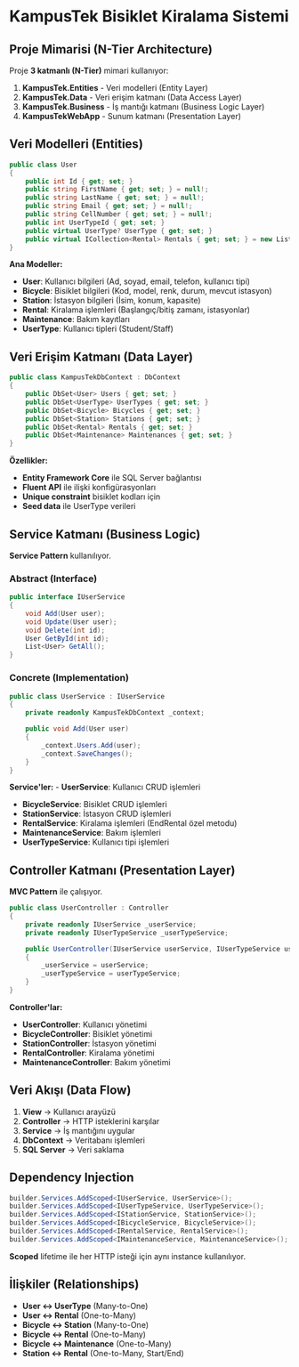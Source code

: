# KampusTek Bisiklet Kiralama Sistemi

## Proje Mimarisi (N-Tier Architecture)

Proje **3 katmanlı (N-Tier)** mimari kullanıyor:

1.  **KampusTek.Entities** - Veri modelleri (Entity Layer)
2.  **KampusTek.Data** - Veri erişim katmanı (Data Access Layer)
3.  **KampusTek.Business** - İş mantığı katmanı (Business Logic Layer)
4.  **KampusTekWebApp** - Sunum katmanı (Presentation Layer)


## Veri Modelleri (Entities)

``` csharp
public class User
{
    public int Id { get; set; }
    public string FirstName { get; set; } = null!;
    public string LastName { get; set; } = null!;
    public string Email { get; set; } = null!;
    public string CellNumber { get; set; } = null!;
    public int UserTypeId { get; set; }
    public virtual UserType? UserType { get; set; }
    public virtual ICollection<Rental> Rentals { get; set; } = new List<Rental>();
}
```

**Ana Modeller:** 
- **User**: Kullanıcı bilgileri (Ad, soyad, email,
telefon, kullanıcı tipi)
- **Bicycle**: Bisiklet bilgileri (Kod, model, renk, durum, mevcut
istasyon)
- **Station**: İstasyon bilgileri (İsim, konum, kapasite)
- **Rental**: Kiralama işlemleri (Başlangıç/bitiş zamanı, istasyonlar)
- **Maintenance**: Bakım kayıtları
- **UserType**: Kullanıcı tipleri (Student/Staff)


## Veri Erişim Katmanı (Data Layer)

``` csharp
public class KampusTekDbContext : DbContext
{
    public DbSet<User> Users { get; set; }
    public DbSet<UserType> UserTypes { get; set; }
    public DbSet<Bicycle> Bicycles { get; set; }
    public DbSet<Station> Stations { get; set; }
    public DbSet<Rental> Rentals { get; set; }
    public DbSet<Maintenance> Maintenances { get; set; }
}
```

**Özellikler:** 
- **Entity Framework Core** ile SQL Server bağlantısı
- **Fluent API** ile ilişki konfigürasyonları
- **Unique constraint** bisiklet kodları için
- **Seed data** ile UserType verileri


## Service Katmanı (Business Logic)

**Service Pattern** kullanılıyor.

### Abstract (Interface)

``` csharp
public interface IUserService
{
    void Add(User user);
    void Update(User user);
    void Delete(int id);
    User GetById(int id);
    List<User> GetAll();
}
```

### Concrete (Implementation)

``` csharp
public class UserService : IUserService
{
    private readonly KampusTekDbContext _context;

    public void Add(User user)
    {
        _context.Users.Add(user);
        _context.SaveChanges();
    }
}
```

**Service'ler:** - **UserService**: Kullanıcı CRUD işlemleri
- **BicycleService**: Bisiklet CRUD işlemleri
- **StationService**: İstasyon CRUD işlemleri
- **RentalService**: Kiralama işlemleri (EndRental özel metodu)
- **MaintenanceService**: Bakım işlemleri
- **UserTypeService**: Kullanıcı tipi işlemleri


## Controller Katmanı (Presentation Layer)

**MVC Pattern** ile çalışıyor.

``` csharp
public class UserController : Controller
{
    private readonly IUserService _userService;
    private readonly IUserTypeService _userTypeService;

    public UserController(IUserService userService, IUserTypeService userTypeService)
    {
        _userService = userService;
        _userTypeService = userTypeService;
    }
}
```

**Controller'lar:** 
- **UserController**: Kullanıcı yönetimi
- **BicycleController**: Bisiklet yönetimi
- **StationController**: İstasyon yönetimi
- **RentalController**: Kiralama yönetimi
- **MaintenanceController**: Bakım yönetimi


## Veri Akışı (Data Flow)

1.  **View** → Kullanıcı arayüzü
2.  **Controller** → HTTP isteklerini karşılar
3.  **Service** → İş mantığını uygular
4.  **DbContext** → Veritabanı işlemleri
5.  **SQL Server** → Veri saklama


## Dependency Injection

``` csharp
builder.Services.AddScoped<IUserService, UserService>();
builder.Services.AddScoped<IUserTypeService, UserTypeService>();
builder.Services.AddScoped<IStationService, StationService>();
builder.Services.AddScoped<IBicycleService, BicycleService>();
builder.Services.AddScoped<IRentalService, RentalService>();
builder.Services.AddScoped<IMaintenanceService, MaintenanceService>();
```

**Scoped** lifetime ile her HTTP isteği için aynı instance kullanılıyor.


## İlişkiler (Relationships)

-   **User ↔ UserType** (Many-to-One)
-   **User ↔ Rental** (One-to-Many)
-   **Bicycle ↔ Station** (Many-to-One)
-   **Bicycle ↔ Rental** (One-to-Many)
-   **Bicycle ↔ Maintenance** (One-to-Many)
-   **Station ↔ Rental** (One-to-Many, Start/End)


